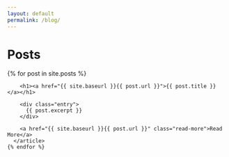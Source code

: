 ```yaml
---
layout: default
permalink: /blog/
---
```

<div class="body-container">
  <h1> Posts </h1>
  <div class="posts">
    {% for post in site.posts %}
      <article class="post">
  
        <h1><a href="{{ site.baseurl }}{{ post.url }}">{{ post.title }}</a></h1>
  
        <div class="entry">
          {{ post.excerpt }}
        </div>
  
        <a href="{{ site.baseurl }}{{ post.url }}" class="read-more">Read More</a>
      </article>
    {% endfor %}
  </div>
</div>
